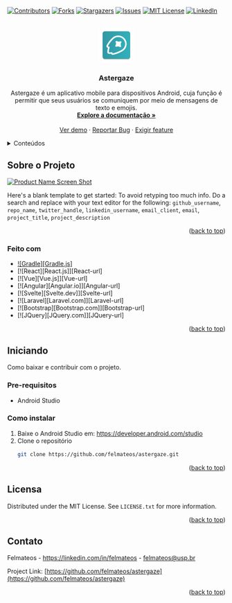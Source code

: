 <!-- Improved compatibility of back to top link: See: https://github.com/othneildrew/Best-README-Template/pull/73 -->
<a name="readme-top"></a>
<!--
*** Thanks for checking out the Best-README-Template. If you have a suggestion
*** that would make this better, please fork the repo and create a pull request
*** or simply open an issue with the tag "enhancement".
*** Don't forget to give the project a star!
*** Thanks again! Now go create something AMAZING! :D
-->



<!-- PROJECT SHIELDS -->
<!--
*** I'm using markdown "reference style" links for readability.
*** Reference links are enclosed in brackets [ ] instead of parentheses ( ).
*** See the bottom of this document for the declaration of the reference variables
*** for contributors-url, forks-url, etc. This is an optional, concise syntax you may use.
*** https://www.markdownguide.org/basic-syntax/#reference-style-links
-->
[![Contributors][contributors-shield]][contributors-url]
[![Forks][forks-shield]][forks-url]
[![Stargazers][stars-shield]][stars-url]
[![Issues][issues-shield]][issues-url]
[![MIT License][license-shield]][license-url]
[![LinkedIn][linkedin-shield]][linkedin-url]



<!-- PROJECT LOGO -->
<br />
<div align="center">
  <a href="https://github.com/felmateos/astergaze">
    <img src="app/src/main/res/mipmap-xxhdpi/ic_astergaze.png" alt="Logo" width="80" height="80">
  </a>

<h3 align="center">Astergaze</h3>

  <p align="center">
    Astergaze é um aplicativo mobile para dispositivos Android, cuja função é permitir que seus usuários se comuniquem por meio de mensagens de texto e emojis.
    <br />
    <a href="https://github.com/felmateos/astergaze"><strong>Explore a documentação »</strong></a>
    <br />
    <br />
    <a href="https://github.com/felmateos/astergaze">Ver demo</a>
    ·
    <a href="https://github.com/felmateos/astergaze/issues">Reportar Bug</a>
    ·
    <a href="https://github.com/felmateos/astergaze/issues">Exigir feature</a>
  </p>
</div>



<!-- TABLE OF CONTENTS -->
<details>
  <summary>Conteúdos</summary>
  <ol>
    <li>
      <a href="#sobre-o-projeto">Sobre o projeto</a>
      <ul>
        <li><a href="#feito-com">Feito com</a></li>
      </ul>
    </li>
    <li>
      <a href="#iniciando">Iniciando</a>
      <ul>
        <li><a href="#pre-requisitos">Pré-requisitos</a></li>
        <li><a href="#como-instalar">Como instalar</a></li>
      </ul>
    </li>
    <li><a href="#licensa">Licensa</a></li>
    <li><a href="#contato">Contato</a></li>
  </ol>
</details>



<!-- ABOUT THE PROJECT -->
## Sobre o Projeto

[![Product Name Screen Shot][product-screenshot]](https://example.com)

Here's a blank template to get started: To avoid retyping too much info. Do a search and replace with your text editor for the following: `github_username`, `repo_name`, `twitter_handle`, `linkedin_username`, `email_client`, `email`, `project_title`, `project_description`

<p align="right">(<a href="#readme-top">back to top</a>)</p>



### Feito com

* [![Gradle][Gradle.js]][Gradle-url]
* [![React][React.js]][React-url]
* [![Vue][Vue.js]][Vue-url]
* [![Angular][Angular.io]][Angular-url]
* [![Svelte][Svelte.dev]][Svelte-url]
* [![Laravel][Laravel.com]][Laravel-url]
* [![Bootstrap][Bootstrap.com]][Bootstrap-url]
* [![JQuery][JQuery.com]][JQuery-url]

<p align="right">(<a href="#readme-top">back to top</a>)</p>



<!-- GETTING STARTED -->
## Iniciando

Como baixar e contribuir com o projeto.

### Pre-requisitos

* Android Studio

### Como instalar

1. Baixe o Android Studio em: https://developer.android.com/studio
2. Clone o repositório
   ```sh
   git clone https://github.com/felmateos/astergaze.git
   ```

<p align="right">(<a href="#readme-top">back to top</a>)</p>

<!-- LICENSE -->
## Licensa

Distributed under the MIT License. See `LICENSE.txt` for more information.

<p align="right">(<a href="#readme-top">back to top</a>)</p>



<!-- CONTACT -->
## Contato

Felmateos - https://linkedin.com/in/felmateos - felmateos@usp.br

Project Link: [https://github.com/felmateos/astergaze](https://github.com/felmateos/astergaze)

<p align="right">(<a href="#readme-top">back to top</a>)</p>

<!-- MARKDOWN LINKS & IMAGES -->
<!-- https://www.markdownguide.org/basic-syntax/#reference-style-links -->
[contributors-shield]: https://img.shields.io/github/contributors/felmateos/astergaze.svg?style=for-the-badge
[contributors-url]: https://github.com/felmateos/astergaze/graphs/contributors
[forks-shield]: https://img.shields.io/github/forks/felmateos/astergaze.svg?style=for-the-badge
[forks-url]: https://github.com/felmateos/astergaze/network/members
[stars-shield]: https://img.shields.io/github/stars/felmateos/astergaze.svg?style=for-the-badge
[stars-url]: https://github.com/felmateos/astergaze/stargazers
[issues-shield]: https://img.shields.io/github/issues/felmateos/astergaze.svg?style=for-the-badge
[issues-url]: https://github.com/felmateos/astergaze/issues
[license-shield]: https://img.shields.io/github/license/felmateos/astergaze.svg?style=for-the-badge
[license-url]: https://github.com/felmateos/astergaze/blob/master/LICENSE.txt
[linkedin-shield]: https://img.shields.io/badge/-LinkedIn-black.svg?style=for-the-badge&logo=linkedin&colorB=555
[linkedin-url]: https://linkedin.com/in/felmateos
[product-screenshot]: images/screenshot.png
[Gradle]: https://img.shields.io/badge/gradle-plugin-portal/v/:pluginId?versionPrefix=0.10&versionSuffix=.1
[Gradle-url]: https://gradle.org/
